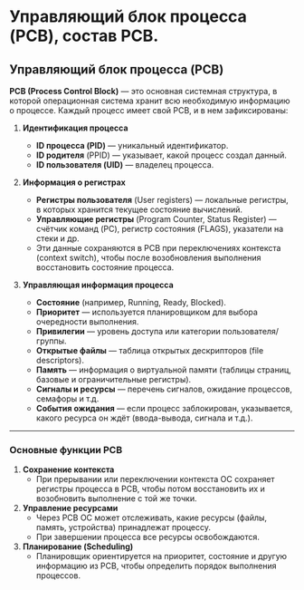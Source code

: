 # Управляющий блок процесса (PCB), состав PCB.

## Управляющий блок процесса (PCB)

**PCB (Process Control Block)** — это основная системная структура, в которой операционная система хранит всю необходимую информацию о процессе. Каждый процесс имеет свой PCB, и в нем зафиксированы:

1. **Идентификация процесса**  
   - **ID процесса (PID)** — уникальный идентификатор.  
   - **ID родителя** (PPID) — указывает, какой процесс создал данный.  
   - **ID пользователя (UID)** — владелец процесса.

2. **Информация о регистрах**  
   - **Регистры пользователя** (User registers) — локальные регистры, в которых хранится текущее состояние вычислений.  
   - **Управляющие регистры** (Program Counter, Status Register) — счётчик команд (PC), регистр состояния (FLAGS), указатели на стеки и др.  
   - Эти данные сохраняются в PCB при переключениях контекста (context switch), чтобы после возобновления выполнения восстановить состояние процесса.

3. **Управляющая информация процесса**  
   - **Состояние** (например, Running, Ready, Blocked).  
   - **Приоритет** — используется планировщиком для выбора очередности выполнения.  
   - **Привилегии** — уровень доступа или категории пользователя/группы.  
   - **Открытые файлы** — таблица открытых дескрипторов (file descriptors).  
   - **Память** — информация о виртуальной памяти (таблицы страниц, базовые и ограничительные регистры).  
   - **Сигналы и ресурсы** — перечень сигналов, ожидание процессов, семафоры и т.д.  
   - **События ожидания** — если процесс заблокирован, указывается, какого ресурса он ждёт (ввода-вывода, сигнала и т.д.).

---

### Основные функции PCB
1. **Сохранение контекста**  
   - При прерывании или переключении контекста ОС сохраняет регистры процесса в PCB, чтобы потом восстановить их и возобновить выполнение с той же точки.
2. **Управление ресурсами**  
   - Через PCB ОС может отслеживать, какие ресурсы (файлы, память, устройства) принадлежат процессу.  
   - При завершении процесса все ресурсы освобождаются.
3. **Планирование (Scheduling)**  
   - Планировщик ориентируется на приоритет, состояние и другую информацию из PCB, чтобы определить порядок выполнения процессов.
